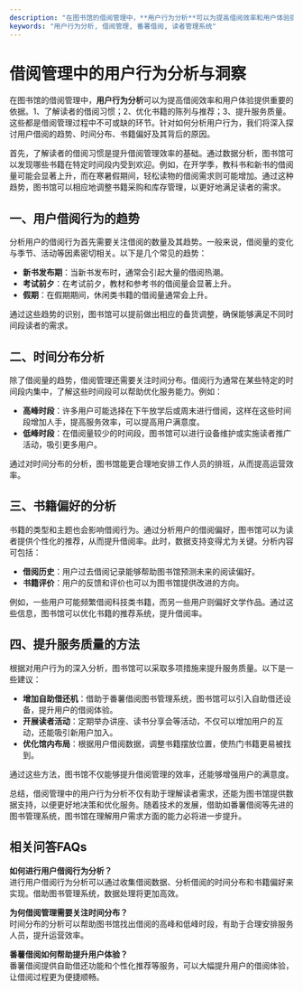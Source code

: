 ```yaml
---
description: "在图书馆的借阅管理中，**用户行为分析**可以为提高借阅效率和用户体验提供重要的依据。1、了解读者的借阅习惯；2、优化书籍的陈列与推荐；3、提升服务质量。这些都是借阅管理过程中不可或缺的环节。针对如何分析用户行为，我们将深入探讨用户借阅的趋势、时间分布、书籍偏好及其背后的原因。"
keywords: "用户行为分析, 借阅管理, 番薯借阅, 读者管理系统"
---
```

# 借阅管理中的用户行为分析与洞察

在图书馆的借阅管理中，**用户行为分析**可以为提高借阅效率和用户体验提供重要的依据。1、了解读者的借阅习惯；2、优化书籍的陈列与推荐；3、提升服务质量。这些都是借阅管理过程中不可或缺的环节。针对如何分析用户行为，我们将深入探讨用户借阅的趋势、时间分布、书籍偏好及其背后的原因。

首先，了解读者的借阅习惯是提升借阅管理效率的基础。通过数据分析，图书馆可以发现哪些书籍在特定时间段内受到欢迎。例如，在开学季，教科书和新书的借阅量可能会显著上升，而在寒暑假期间，轻松读物的借阅需求则可能增加。通过这种趋势，图书馆可以相应地调整书籍采购和库存管理，以更好地满足读者的需求。

## **一、用户借阅行为的趋势**

分析用户的借阅行为首先需要关注借阅的数量及其趋势。一般来说，借阅量的变化与季节、活动等因素密切相关。以下是几个常见的趋势：

- **新书发布期**：当新书发布时，通常会引起大量的借阅热潮。
- **考试前夕**：在考试前夕，教材和参考书的借阅量会显著上升。
- **假期**：在假期期间，休闲类书籍的借阅量通常会上升。

通过这些趋势的识别，图书馆可以提前做出相应的备货调整，确保能够满足不同时间段读者的需求。

## **二、时间分布分析**

除了借阅量的趋势，借阅管理还需要关注时间分布。借阅行为通常在某些特定的时间段内集中，了解这些时间段可以帮助优化服务能力。例如：

- **高峰时段**：许多用户可能选择在下午放学后或周末进行借阅，这样在这些时间段增加人手，提高服务效率，可以提高用户满意度。
- **低峰时段**：在借阅量较少的时间段，图书馆可以进行设备维护或实施读者推广活动，吸引更多用户。

通过对时间分布的分析，图书馆能更合理地安排工作人员的排班，从而提高运营效率。

## **三、书籍偏好的分析**

书籍的类型和主题也会影响借阅行为。通过分析用户的借阅偏好，图书馆可以为读者提供个性化的推荐，从而提升借阅率。此时，数据支持变得尤为关键。分析内容可包括：

- **借阅历史**：用户过去借阅记录能够帮助图书馆预测未来的阅读偏好。
- **书籍评价**：用户的反馈和评价也可以为图书馆提供改进的方向。

例如，一些用户可能频繁借阅科技类书籍，而另一些用户则偏好文学作品。通过这些信息，图书馆可以优化书籍的推荐系统，提升借阅率。

## **四、提升服务质量的方法**

根据对用户行为的深入分析，图书馆可以采取多项措施来提升服务质量。以下是一些建议：

- **增加自助借还机**：借助于番薯借阅图书管理系统，图书馆可以引入自助借还设备，提升用户的借阅体验。
- **开展读者活动**：定期举办讲座、读书分享会等活动，不仅可以增加用户的互动，还能吸引新用户加入。
- **优化馆内布局**：根据用户借阅数据，调整书籍摆放位置，使热门书籍更易被找到。

通过这些方法，图书馆不仅能够提升借阅管理的效率，还能够增强用户的满意度。

总结，借阅管理中的用户行为分析不仅有助于理解读者需求，还能为图书馆提供数据支持，以便更好地决策和优化服务。随着技术的发展，借助如番薯借阅等先进的图书管理系统，图书馆在理解用户需求方面的能力必将进一步提升。

## 相关问答FAQs

**如何进行用户借阅行为分析？**  
进行用户借阅行为分析可以通过收集借阅数据、分析借阅的时间分布和书籍偏好来实现。借助图书管理系统，数据处理将更加高效。

**为何借阅管理需要关注时间分布？**  
时间分布的分析可以帮助图书馆找出借阅的高峰和低峰时段，有助于合理安排服务人员，提升运营效率。

**番薯借阅如何帮助提升用户体验？**  
番薯借阅提供自助借还功能和个性化推荐等服务，可以大幅提升用户的借阅体验，让借阅过程更为便捷顺畅。
